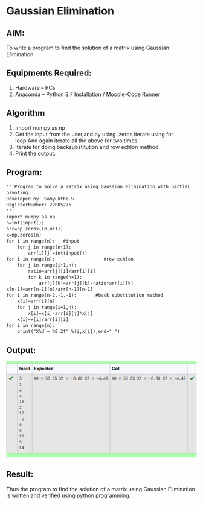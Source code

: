 # Gaussian Elimination

## AIM:
To write a program to find the solution of a matrix using Gaussian Elimination.

## Equipments Required:
1. Hardware – PCs
2. Anaconda – Python 3.7 Installation / Moodle-Code Runner

## Algorithm
1. Import numpy as np
2. Get the input from the user,and by using .zeros iterate using for loop.And again iterate all the above for two times.
3. Iterate for doing backsubstitution and row echlon method.
4. Print the output.

## Program:
```
'''Program to solve a matrix using Gaussian elimination with partial pivoting.
Developed by: Samyuktha.S
RegisterNumber: 22005276
'''
import numpy as np
n=int(input())
arr=np.zeros((n,n+1))
x=np.zeros(n)
for i in range(n):   #input
    for j in range(n+1):
        arr[i][j]=int(input())
for i in range(n):                  #row echlon
    for j in range(i+1,n):
        ratio=arr[j][i]/arr[i][i]
        for k in range(n+1):
            arr[j][k]=arr[j][k]-ratio*arr[i][k]
x[n-1]=arr[n-1][n]/arr[n-1][n-1]
for i in range(n-2,-1,-1):       #back substitution method
    x[i]=arr[i][n]
    for j in range(i+1,n):
        x[i]=x[i]-arr[i][j]*x[j]
    x[i]=x[i]/arr[i][i]
for i in range(n):
    print("X%d = %0.2f" %(i,x[i]),end=" ")
```

## Output:
![output](./ga1.png)


## Result:
Thus the program to find the solution of a matrix using Gaussian Elimination is written and verified using python programming.

